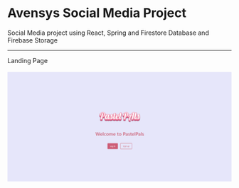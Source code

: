 # Avensys Social Media Project
Social Media project using React, Spring and Firestore Database and Firebase Storage
<hr>
<div>Landing Page</div> <br>
<div>
  <img src="https://github.com/Joe-Zhou-Yubin/AvensysSocialMedia/raw/main/screenshots/Landing_Page.png" alt="Landing Page Screenshot">
</div>

